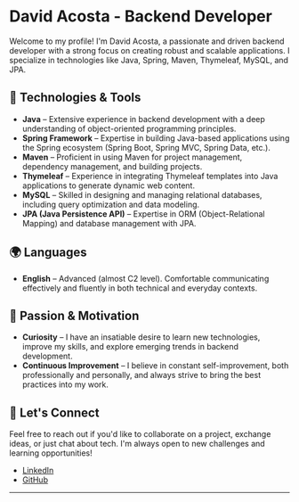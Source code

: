 # David Acosta - Backend Developer

Welcome to my profile! I'm David Acosta, a passionate and driven backend developer with a strong focus on creating robust and scalable applications. I specialize in technologies like Java, Spring, Maven, Thymeleaf, MySQL, and JPA. 

## 🔧 Technologies & Tools

- **Java** – Extensive experience in backend development with a deep understanding of object-oriented programming principles.
- **Spring Framework** – Expertise in building Java-based applications using the Spring ecosystem (Spring Boot, Spring MVC, Spring Data, etc.).
- **Maven** – Proficient in using Maven for project management, dependency management, and building projects.
- **Thymeleaf** – Experience in integrating Thymeleaf templates into Java applications to generate dynamic web content.
- **MySQL** – Skilled in designing and managing relational databases, including query optimization and data modeling.
- **JPA (Java Persistence API)** – Expertise in ORM (Object-Relational Mapping) and database management with JPA.

## 🌍 Languages

- **English** – Advanced (almost C2 level). Comfortable communicating effectively and fluently in both technical and everyday contexts.

## 🚀 Passion & Motivation

- **Curiosity** – I have an insatiable desire to learn new technologies, improve my skills, and explore emerging trends in backend development.
- **Continuous Improvement** – I believe in constant self-improvement, both professionally and personally, and always strive to bring the best practices into my work.

## 💬 Let's Connect

Feel free to reach out if you'd like to collaborate on a project, exchange ideas, or just chat about tech. I'm always open to new challenges and learning opportunities!

- [LinkedIn](https://www.linkedin.com/in/daviddacosta) 
- [GitHub](https://github.com/davidacosta86) 

---
